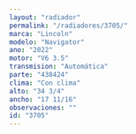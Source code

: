 ```yaml
---
layout: "radiador"
permalink: "/radiadores/3705/"
marca: "Lincoln"
modelo: "Navigator"
ano: "2022"
motor: "V6 3.5"
transmision: "Automática"
parte: "438424"
clima: "Con clima"
alto: "34 3/4"
ancho: "17 11/16"
observaciones: ""
id: "3705"
---
```


